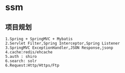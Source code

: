 # ssm
## 项目规划
    1.Spring + SpringMVC + Mybatis
	2.Servlet Filter,Spring Interceptor,Spring Listener
	3.SpringMVC ExceptionHandler,JSON Response,jsonp
	4.cache:redis/ehcache
	5.auth : shiro
	6.search: solr
	6.Request:Http/Https/Ftp
